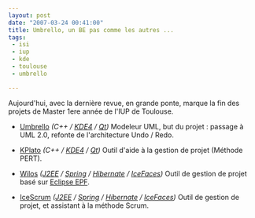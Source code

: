 ```yaml
---
layout: post
date: "2007-03-24 00:41:00"
title: Umbrello, un BE pas comme les autres ...
tags:
 - isi
 - iup
 - kde
 - toulouse
 - umbrello

---
```


Aujourd'hui, avec la dernière revue, en grande ponte, marque la fin des projets de Master 1ere année de l'IUP de Toulouse.

  * [Umbrello](http://umbrello.tuxfamily.org) _(C++ / [KDE4](http://www.kde.org) / [Qt](http://www.trolltech.com/))_ Modeleur UML, but du projet : passage à UML 2.0, refonte de l'architecture Undo / Redo.
	
  * [KPlato](http://www.koffice.org/kplato/) _(C++ / [KDE4](http://www.kde.org) / [Qt](http://www.trolltech.com/))_ Outil d'aide à la gestion de projet (Méthode PERT).
	
  * [Wilos](http://wilos.berlios.de/drupal/) _([J2EE](http://java.sun.com/javaee/) / [Spring](http://www.springframework.org/) / [Hibernate](http://www.hibernate.org/) / [IceFaces](http://www.icefaces.org/))_ Outil de gestion de projet basé sur [Eclipse EPF](http://www.eclipse.org/epf/).
	
  * [IceScrum](http://www.icescrum.org/) _([J2EE](http://java.sun.com/javaee/) / [Spring](http://www.springframework.org/) / [Hibernate](http://www.hibernate.org/) / [IceFaces](http://www.icefaces.org/))_ Outil de gestion de projet, et assistant à la méthode Scrum.


